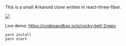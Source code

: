 This is a small Arkanoid clone written in react-three-fiber.

![](https://i.imgur.com/BOhu0ti.png)

Live demo: https://codesandbox.io/s/cocky-bell-2yqpv

    yarn install
    yarn start
